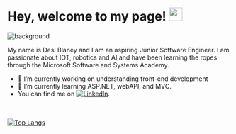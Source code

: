 
# Hey, welcome to my page! <img src="https://raw.githubusercontent.com/MartinHeinz/MartinHeinz/master/wave.gif" width="30px">
![background](https://user-images.githubusercontent.com/68390087/95216662-55d3ef00-07c0-11eb-9d55-920f280622d6.jpg)

My name is Desi Blaney and I am an aspiring Junior Software Engineer. I am passionate about IOT, robotics and AI and have been learning the ropes through the Microsoft Software and Systems Academy.
- 🔭 I’m currently working on understanding front-end development 
- 🌱 I’m currently learning ASP.NET, webAPI, and MVC.
- You can find me on [![LinkedIn][2.2]][2].

<br></br>
[![Top Langs](https://github-readme-stats.vercel.app/api/top-langs/?username=bubblezdb)](https://github.com/bubblezdb/github-readme-stats)

[2.2]: https://raw.githubusercontent.com/MartinHeinz/MartinHeinz/master/linkedin-3-16.png 

[2]: https://www.linkedin.com/in/desiblaney/




